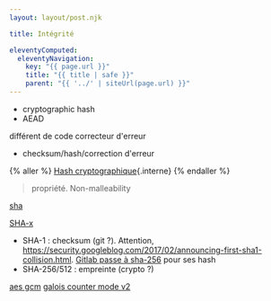 ```yaml
---
layout: layout/post.njk

title: Intégrité

eleventyComputed:
  eleventyNavigation:
    key: "{{ page.url }}"
    title: "{{ title | safe }}"
    parent: "{{ '../' | siteUrl(page.url) }}"
---
```


- cryptographic hash
- AEAD

différent de code correcteur d'erreur
- checksum/hash/correction d'erreur
  
{% aller %}
[Hash cryptographique](./hash){.interne}
{% endaller %}

> propriété. Non-malleability 
>
[sha](https://www.youtube.com/watch?v=DMtFhACPnTY)

[SHA-x](https://en.wikipedia.org/wiki/Secure_Hash_Algorithms)

- SHA-1 : checksum (git ?). Attention, <https://security.googleblog.com/2017/02/announcing-first-sha1-collision.html>. [Gitlab passe à sha-256](https://about.gitlab.com/blog/2023/08/28/sha256-support-in-gitaly/) pour ses hash
- SHA-256/512 : empreinte (crypto ?)


[aes gcm](https://www.youtube.com/watch?v=g_eY7JXOc8U)
[galois counter mode v2](https://www.youtube.com/watch?v=R2SodepLWLg&t=0s)
